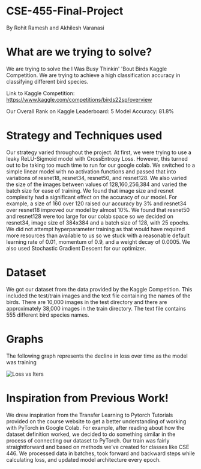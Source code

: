 # CSE-455-Final-Project
By Rohit Ramesh and Akhilesh Varanasi


# What are we trying to solve?
We are trying to solve the I Was Busy Thinkin' 'Bout Birds Kaggle Competition. We are trying to achieve a high classification accuracy in classifying different bird species.

Link to Kaggle Competition: https://www.kaggle.com/competitions/birds22sp/overview

Our Overall Rank on Kaggle Leaderboard: 5
Model Accuracy: 81.8%
# Strategy and Techniques used
Our strategy varied throughout the project. At first, we were trying to use a leaky ReLU-Sigmoid model with CrossEntropy Loss. However, this turned out to be taking too much time to run for our google colab. We switched to a simple linear model with no activation functions and passed that into variations of resnet18, resnet34, resnet50, and resnet128. We also varied the size of the images between values of 128,160,256,384 and varied the batch size for ease of training. We found that image size and resnet complexity had a significant effect on the accuracy of our model. For example, a size of 160 over 120 raised our accuracy by 3% and resnet34 over resnet18 improved our model by almost 10%. We found that resnet50 and resnet128 were too large for our colab space so we decided on resnet34, image size of 384x384 and a batch size of 128, with 25 epochs. We did not attempt hyperparameter training as that would have required more resources than available to us so we stuck with a reasonable default learning rate of 0.01, momentum of 0.9, and a weight decay of 0.0005. We also used Stochastic Gradient Descent for our optimizer.
# Dataset
We got our dataset from the data provided by the Kaggle Competition. This included the test/train images and the text file containing the names of the birds. There are 10,000 images in the test directory and there are approximately 38,000 images in the train directory. The text file contains 555 different bird species names.
# Graphs
The following graph represents the decline in loss over time as the model was training

![Loss vs Iters](https://user-images.githubusercontent.com/60229228/172990003-e9471980-9812-4d5d-b42b-27b7235d0f4d.png)

# Inspiration from Previous Work!

We drew inspiration from the Transfer Learning to Pytorch Tutorials provided on the course website to get a better understanding of working with PyTorch in Google Colab. For example, after reading about how the dataset definition worked, we decided to do something similar in the process of connecting our dataset to PyTorch. Our train was fairly straightforward and based on methods we've created for classes like CSE 446. We processed data in batches, took forward and backward steps while calculating loss, and updated model architecture every epoch.
